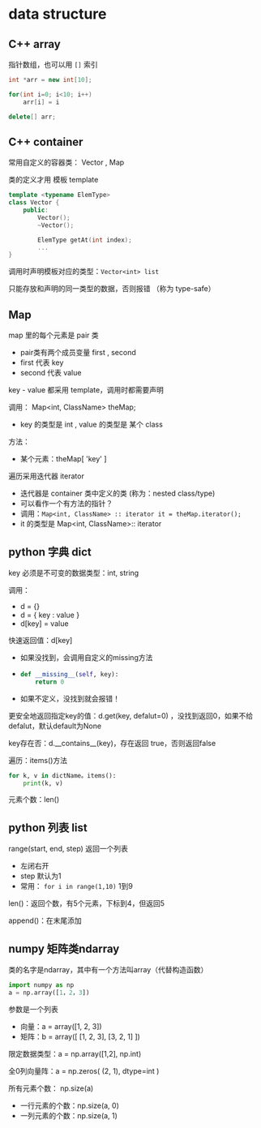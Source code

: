 # data structure

## C++  array

指针数组，也可以用 `[]` 索引

```cpp
int *arr = new int[10];

for(int i=0; i<10; i++)
    arr[i] = i

delete[] arr;
```

## C++ container

常用自定义的容器类： Vector , Map

类的定义才用 模板 template

```cpp
template <typename ElemType>
class Vector {
    public:
        Vector();
        ~Vector();

        ElemType getAt(int index);
        ...
}
```

调用时声明模板对应的类型：`Vector<int> list`

只能存放和声明的同一类型的数据，否则报错 （称为 type-safe）

## Map

map 里的每个元素是 pair 类

* pair类有两个成员变量 first , second
* first 代表 key
* second 代表 value

key - value 都采用 template，调用时都需要声明

调用： Map&lt;int, ClassName&gt; theMap;

* key 的类型是 int , value 的类型是 某个 class

方法：

* 某个元素：theMap\[ 'key' \]

遍历采用迭代器 iterator

* 迭代器是 container 类中定义的类 \(称为：nested class/type\)
* 可以看作一个有方法的指针？
* 调用：`Map<int, ClassName> :: iterator it = theMap.iterator();`
* it 的类型是 Map&lt;int, ClassName&gt;:: iterator

## python 字典 dict

key 必须是不可变的数据类型：int, string

调用：

* d = {}
* d = { key : value }
* d\[key\] = value

快速返回值：d\[key\]

* 如果没找到，会调用自定义的missing方法
* ```python
  def __missing__(self, key):
      return 0
  ```
* 如果不定义，没找到就会报错！

更安全地返回指定key的值：d.get\(key, defalut=0\) ，没找到返回0，如果不给defalut，默认default为None

key存在否：d.\_\_contains\_\_\(key\)，存在返回 true，否则返回false

遍历：items\(\)方法

```python
for k, v in dictName。items():
    print(k, v)
```

元素个数：len\(\)

## python 列表 list

range\(start, end, step\) 返回一个列表

* 左闭右开
* step 默认为1
* 常用： `for i in range(1,10)` 1到9

len\(\)：返回个数，有5个元素，下标到4，但返回5

append\(\)：在末尾添加

## numpy 矩阵类ndarray

类的名字是ndarray，其中有一个方法叫array（代替构造函数）

```python
import numpy as np
a = np.array([1，2，3])
```

参数是一个列表

* 向量：a = array\(\[1, 2, 3\]\)
* 矩阵：b = array\(\[ \[1, 2, 3\], \[3, 2, 1\] \]\)

限定数据类型：a = np.array\(\[1,2\], np.int\)

全0列向量阵：a = np.zeros\( \(2, 1\), dtype=int \)

所有元素个数： np.size\(a\)

* 一行元素的个数：np.size\(a, 0\)
* 一列元素的个数：np.size\(a, 1\)

